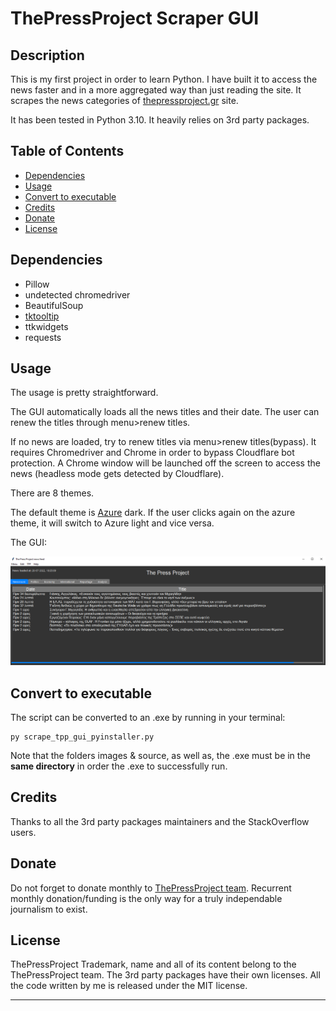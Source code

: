 # ThePressProject Scraper GUI

## Description

This is my first project in order to learn Python. 
I have built it to access the news faster and in a more aggregated way than just reading the site.
It scrapes the news categories of [thepressproject.gr](https://thepressproject.gr/) site.

It has been tested in Python 3.10. It heavily relies on 3rd party packages.


## Table of Contents
- [Dependencies](#dependencies)
- [Usage](#usage)
- [Convert to executable](#convert-to-executable)
- [Credits](#credits)
- [Donate](#donate)
- [License](#license)

## Dependencies

- Pillow
- undetected chromedriver
- BeautifulSoup
- [tktooltip](https://github.com/gnikit/tkinter-tooltip)
- ttkwidgets
- requests

## Usage

The usage is pretty straightforward. 

The GUI automatically loads all the news titles and their date. The user can renew the titles through menu>renew titles.

If no news are loaded, try to renew titles via menu>renew titles(bypass). It requires Chromedriver and Chrome in order 
to bypass Cloudflare bot protection. A Chrome window will be launched off the screen to access the news (headless mode
gets detected by Cloudflare).

There are 8 themes. 

The default theme is [Azure](https://github.com/rdbende/Azure-ttk-theme) dark. If the user clicks again on the azure theme, it will switch to Azure light and vice versa. 

The GUI:


    
![alt text](https://github.com/LabAsim/scrape_tpp_gui/blob/main/assets/images/image.png)


## Convert to executable

The script can be converted to an .exe by running in your terminal: 

	py scrape_tpp_gui_pyinstaller.py 


Note that the folders images & source, as well as, the .exe must be in the **same directory** in order the .exe to successfully run.

## Credits

Thanks to all the 3rd party packages maintainers and the StackOverflow users.
## Donate

Do not forget to donate monthly to [ThePressProject team](https://community.thepressproject.gr/?lang=en). Recurrent monthly donation/funding is the only way for a truly independable journalism to exist. 

## License
ThePressProject Trademark, name and all of its content belong to the ThePressProject team. 
The 3rd party packages have their own licenses.
All the code written by me is released under the MIT license.

---


